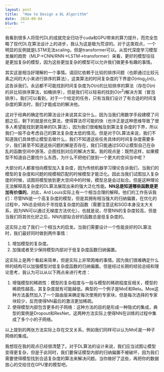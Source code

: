 ```yaml
---
layout: post
title:  "How to Design a DL Algorithm"
date:  2024-09-04 
blurb: ""
---
```


我看到很多人将现代DL的成就完全归功于cuda和GPU带来的算力提升，而完全忽略了现代DL在算法设计上的进步，我认为这是极为荒谬的。对于这类观点，一个明显的反例就是LSTM无法scaling，但是transformer可以。从现代深度学习模型发展的趋势（MLP->CNN/RNN->LSTM->transformer）来看，更好的模型往往是更加复杂的模型，因为这些更加复杂的模型可以允许我们做更多有趣的事情。

其实这是相当好理解的一个事情。请回忆依赖于比较的排序问题（也即通过比较元素之间的大小来进行排序的算法），这类算法的时间复杂度的下界是$O(n\log_2(n))$。这告诉我们，永远都不可能找到时间复杂度为$O(n)$的比较排序的算法（存在$O(n)$的非比较排序算法，如桶排序），但是我们可以轻易的找到$O(n^2)$解决方案（冒泡排序）。我们可以看到，对于一个给定的任务，只有当我们设计了有合适的时间复杂度的算法时，我们才能成功的解决他。

这对于经典的确定性的算法设计来说其实没什么，因为当我们用数学手段建模了问题之后，剩下的就是优化算法，使得算法尽可能的快（也许正是这种思维导致了很多人希望能找到更简单的DL算法），因为我们很难触及到算法复杂度的下界，所以我们一般不会考虑自己的算法复杂度太低的情况。但是对于DL算法来说，我们不知道我们具体想让模型去做什么，我们不知道这些任务具体的时间复杂度需要多少，我们甚至不知道这些问题的解是否存在，我们只能通过SGD让模型自己在杂乱的函数空间中游荡，企图找到对应的解决方案。我的观点是：既然这样，如果模型不知道自己要找什么东西，为什么不把他们放到一个更大的空间当中呢？

大部分的人都害怕向模型加入复杂度，因为传统机器学习理论告诉我们，当我们的模型的复杂度和问题的规模相匹配的时候模型才能泛化。因此当我们试图加入复杂度的时候，试图将模型放到更大空间中的时候，模型总是会过拟合。但是这种理论无法解释高复杂度的DL算法展现出来的强大泛化性能。**NN总是知道哪些函数是更加有价值的**。对此，Ard Louis实际上有一个相当合理的解释。他们的工作告诉我们：尽管NN是一个高复杂度的模型，但是其拥有相当强大的归纳偏置，在优化的过程中，NN总会倾向于寻找低复杂度的函数（需要注意这和SGD本身没太大关系，因为NN可以通过无梯度方法优化）。也就是说，尽管NN的复杂度较高，但是当我们将其优化好之后，NN内部拟合好的函数总是低复杂度的。

这实际上给了我们一个相当大的启发。当我们需要设计一个性能良好的DL算法时，我们最好同时做到两件事情：

1. 增加模型的复杂度。
2. 加强或者至少保持模型内部对于低复杂度函数归纳偏置。

这实际上是两个看起来简单，但是实际上非常困难的事情。因为我们很难确定什么样的结构可以加强模型对低复杂度函数的归纳偏置。但是经过长期的经验总结和理论思考，我认为可以从以下两点来进行考虑：

1. 增强模型的稀疏性：模型的复杂程度与一般与模型的稀疏程度反相关，模型的稀疏性越高，其复杂度就有可能越低。典型的一个例子是MoE和Relu。Moe这种方法虽然加入了一个路由层来确定每次使用的专家块，但是每次选择的专家块较少，反而使得NN最后的激活更加稀疏。
2. 使得模型内部包含更多的子网络：这种方法的目的是形成一种隐式的集成，典型的案例是Dropout和ResNet，这两种方法实际上使得NN在训练的过程中集成了多个小的子网络。

以上提到的两张方法实际上存在交叉关系，例如我们同样可以认为MoE是一种子网络的集成。

我想现在我的观点已经很清楚了。对于DL算法的设计来说，我们应当试图让模型变得更复杂，但是于此同时，我们要保证模型内部的归纳偏置不被破坏，因为我们需要使得模型找到合适复杂度的算法来解决问题。当你做好了这些，再把你的数据放心的交给住在GPU里的模型吧。